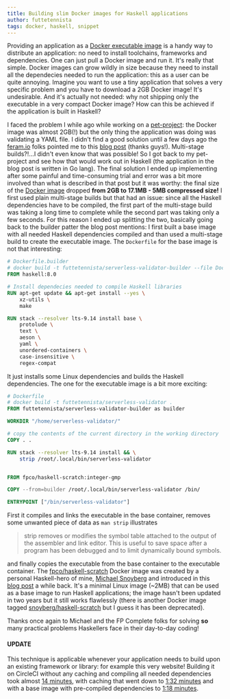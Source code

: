 ```yaml
---
title: Building slim Docker images for Haskell applications
author: futtetennista
tags: docker, haskell, snippet
---
```


Providing an application as a [Docker executable image](https://www.infoq.com/articles/docker-executable-images)
is a handy way to distribute an application: no need to install toolchains, frameworks
and dependencies. One can just pull a Docker image and run it. It's really that simple.
Docker images can grow wildly in size because they need to install all the dependecies
needed to run the application: this as a user can be quite annoying.
Imagine you want to use a tiny application that solves a very specific problem and
you have to download a 2GB Docker image! It's undesirable. And it's actually not
needed: why not shipping only the executable in a very compact Docker image?
How can this be achieved if the application is built in Haskell?

<!--more-->

I faced the problem I while ago while working on a
[pet-project](https://github.com/futtetennista/ServerlessValidator): the Docker
image was almost 2GB(!) but the only thing the application was doing was validating
a YAML file. I didn't find a good solution until a few days ago the [feram.io](http://feram.io/)
folks pointed me to this [blog post](https://blog.alexellis.io/mutli-stage-docker-builds/)
(thanks guys!). Multi-stage builds?!…I didn't even know that was possible! So I
got back to my pet-project and see how that would work out
in Haskell (the application in the blog post is written in Go lang).
The final solution I ended up implementing after some painful and time-consuming
trial and error was a bit more involved than what is described in that post but
it was worthy: the final size of the [Docker image](https://hub.docker.com/r/futtetennista/serverless-validator/)
dropped **from 2GB to 17.1MB - 5MB compressed size!**
I first used plain multi-stage builds but that had an
issue: since all the Haskell dependencies have to be compiled, the first part of
the multi-stage build was taking a long time to complete while the second part was
taking only a few seconds. For this reason I ended up splitting the two, basically
going back to the builder patter the blog post mentions: I first built a base image
with all needed Haskell dependencies compiled and than used a multi-stage build
to create the executable image. The `Dockerfile` for the base image is not that
interesting:

```Dockerfile
# Dockerfile.builder
# docker build -t futtetennista/serverless-validator-builder --file Dockerfile.builder .
FROM haskell:8.0

# Install dependecies needed to compile Haskell libraries
RUN apt-get update && apt-get install --yes \
    xz-utils \
    make

RUN stack --resolver lts-9.14 install base \
    protolude \
    text \
    aeson \
    yaml \
    unordered-containers \
    case-insensitive \
    regex-compat

```

It just installs some Linux dependencies and builds the Haskell dependencies.
The one for the executable image is a bit more exciting:

```Dockerfile
# Dockerfile
# docker build -t futtetennista/serverless-validator .
FROM futtetennista/serverless-validator-builder as builder

WORKDIR "/home/serverless-validator/"

# copy the contents of the current directory in the working directory
COPY . .

RUN stack --resolver lts-9.14 install && \
    strip /root/.local/bin/serverless-validator


FROM fpco/haskell-scratch:integer-gmp

COPY --from=builder /root/.local/bin/serverless-validator /bin/

ENTRYPOINT ["/bin/serverless-validator"]
```

First it compiles and links the executable in the base container, removes some
unwanted piece of data as `man strip` illustrates

> strip removes or modifies the symbol table attached to the output of the assembler
>       and link editor. This is useful to save space after a program has been debugged
>       and to limit dynamically bound symbols.

and finally copies the executable from the base container to the executable container.
The [fpco/haskell-scratch](https://hub.docker.com/r/fpco/haskell-scratch/) Docker
image was created by a personal Haskell-hero of mine, [Michael Snoyberg](https://twitter.com/snoyberg)
and introduced in this [blog post](https://www.fpcomplete.com/blog/2015/05/haskell-web-server-in-5mb)
a while back. It's a minimal Linux image (~2MB) that can be used as a base image
to run Haskell applications; the image hasn't been updated in two years but it
still works flawlessly (there is another Docker image tagged
[snoyberg/haskell-scratch](https://hub.docker.com/r/snoyberg/haskell-scratch/) but
I guess it has been deprecated).

Thanks once again to Michael and the FP Complete folks for solving **so** many
practical problems Haskellers face in their day-to-day coding!


#### UPDATE

This technique is applicable whenever your application needs to build upon an
existing framework or library: for example this very website! Building it
on CircleCI without any caching and compiling all needed dependencies took almost
[14 minutes](https://circleci.com/gh/futtetennista/futtetennista.github.io/136),
with caching that went down to
[1:32 minutes](https://circleci.com/gh/futtetennista/futtetennista.github.io/141)
and with a base image with pre-compiled dependencies to
[1:18 minutes](https://circleci.com/gh/futtetennista/futtetennista.github.io/143).
